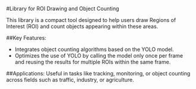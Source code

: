 #Library for ROI Drawing and Object Counting

This library is a compact tool designed to help users draw Regions of Interest (ROI) and count objects appearing within these areas.

##Key Features:

- Integrates object counting algorithms based on the YOLO model.
- Optimizes the use of YOLO by calling the model only once per frame and reusing the results for multiple ROIs within the same frame.

##Applications:
Useful in tasks like tracking, monitoring, or object counting across fields such as traffic, industry, or agriculture.
